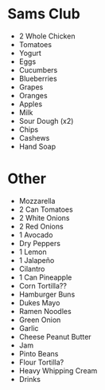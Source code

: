 
# Sams Club 
- 2 Whole Chicken 
- Tomatoes 
- Yogurt 
- Eggs 
- Cucumbers 
- Blueberries 
- Grapes 
- Oranges 
- Apples 
- Milk 
- Sour Dough (x2)
- Chips 
- Cashews 
- Hand Soap 

# Other 
- Mozzarella 
- 2 Can Tomatoes 
- 2 White Onions 
- 2 Red Onions 
- 1 Avocado 
- Dry Peppers 
- 1 Lemon 
- 1 Jalapeño
- Cilantro 
- 1 Can Pineapple
- Corn Tortilla??
- Hamburger Buns 
- Dukes Mayo 
- Ramen Noodles 
- Green Onion 
- Garlic 
- Cheese Peanut Butter 
- Jam 
- Pinto Beans 
- Flour Tortilla? 
- Heavy Whipping Cream 
- Drinks 